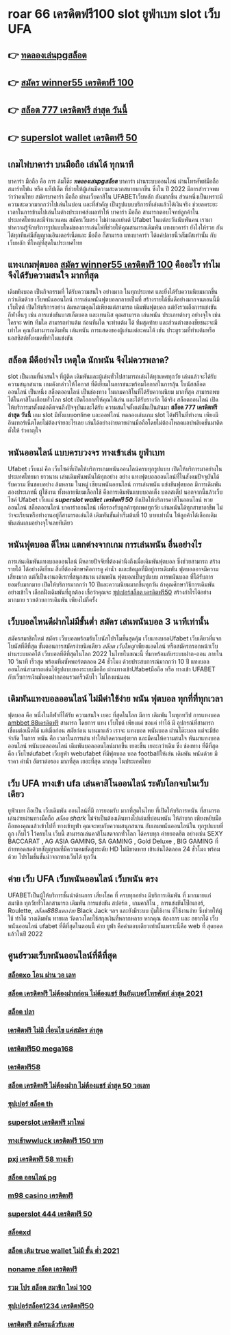 # roar 66 เครดิตฟรี100  slot ยูฟ่าเบท  slot   เว็บ UFA

## 👉 [ทดลองเล่นpgสล็อต](https://mabet.net/20-free-100/)
## 👉 [สมัคร winner55 เครดิตฟรี 100](https://mabet.net/20-free-100/)
## 👉 [สล็อต 777 เครดิตฟรี ล่าสุด วันนี้](https://bio.link/tisawago)
## 👉 [superslot wallet เครดิตฟรี 50](https://mabet.net/)

##  เกมไพ่บาคาร่า บนมือถือ เล่นได้ ทุกนาที 

บาคาร่า มือถือ คือ การ  ล้มโต๊ะ ***ทดลองเล่นpgสล็อต*** บาคาร่า ผ่านระบบออนไลน์ ผ่านโทรศัพท์มือถือ สมาร์ทโฟน หรือ แท็ปเล็ต ที่ช่วยให้ผู้เล่นมีความสะดวกสบายมากขึ้น ซึ่งใน  ปี 2022 มีการสำรวจพบว่าว่าคนไทย สมัครบาคาร่า มือถือ ผ่านเว็บคาสิโน UFABETเว็บหลัก  กันมากขึ้น ส่วนหนึ่งเป็นเพราะมีความสะดวกมากกว่าไปเล่นในบ่อน และที่สำคัญ เป็นรูปแบบบริการที่เล่นแล้วได้เงินจริง ช่วยลดระยะเวลาในการข้ามไปเล่นในต่างประเทศส่งผลทำให้ บาคาร่า มือถือ สามารถตอบโจทย์ลูกค้าในประเทศไทยและมีจำนวนคน  สมัครเว็บตรง ไม่ผ่านเอเย่นต์ Ufabet ในแต่ละวันนับพันคน เรามาทำความรู้จักบริการรูปแบบใหม่ของการเล่นไพ่ที่ช่วยให้คุณสามารถเดิมพัน แทงบาคาร่า ยังไงให้รวย กันได้ทุกทีแค่มีสัญญาณอินเตอร์เน็ตและ มือถือ ก็สามารถ แทงบาคาร่า ได้แค่ปลายนิ้วสัมผัสเท่านั้น กับ  เว็บหลัก ที่ใหญ่ที่สุดในประเทศไทย


## แทงเกมฟุตบอล [สมัคร winner55 เครดิตฟรี 100](https://bio.link/tisawago) คืออะไร ทำไม จึงได้รับความสนใจ มากที่สุด

 เดิมพันบอล  เป็นกิจกรรมที่ ได้รับความสนใจ อย่างมาก ในทุกประเทศ และยิ่งได้รับความนิยมมากขึ้นกว่าเดิมด้วย  เว็บพนันออนไลน์  การเล่นพนันฟุตบอลกลายเป็นที่ สร้างรายได้ชั้นดีอย่างมากจนตอนนี้มี เว็บไซต์ เปิดให้บริการอย่าง ล้มหลามคุณไม่เพียงแต่สามารถ เดิมพันฟุตบอล แต่ยังรวมถึงการแข่งขันกีฬาอื่นๆ  เช่น การแข่งขันบาสเก็ตบอล และเทนนิส คุณสามารถ เล่นพนัน ประเภทต่างๆ อย่างจุใจ เช่น ใครจะ win ทีมใด สามารถทำแต้ม ก่อนทีมใด จะทำแต้ม ได้ ทีมสุดท้าย และส่วนต่างของชัยชนะจะมีเท่าใด คุณยังสามารถเดิมพัน เล่นพนัน การแสดงของผู้เล่นแต่ละคนได้ เช่น ประตูรวมที่ทำแต้มหรือแอสซิสต์ทั้งหมดที่ทำในแข่งขัน

## สล็อต  มีดีอย่างไร เหตุใด  นักพนัน จึงไม่ควรพลาด?

 slot เป็นเกมที่น่าสนใจ ที่ผู้ติด เดิมพันและผู้เล่นทั่วไปสามารถเล่นได้ทุกเพศทุกวัย เล่นแล้วจะได้รับความสนุกสนาน เกมดังกล่าวให้โอกาส ที่ดีเยี่ยมในการชนะพร้อมโอกาสในการลุ้น โบนัสสล็อตออนไลน์ เป็นหนึ่ง สล็อตออนไลน์  เป็นช่องทาง ในเกมคาสิโนที่ได้รับความนิยม มากที่สุด สามารถพบได้ในคาสิโนเกือบทั่วโลก slot เปิดโอกาสให้คุณได้เล่น และได้รับรางวัล ได้จริง สล็อตออนไลน์  เปิดให้บริการมาตั้งแต่อดีตจนถึงปัจจุบันและได้รับ ความสนใจตั้งแต่นั้นเป็นต้นมา **สล็อต 777 เครดิตฟรี ล่าสุด วันนี้** เกม slot มีทั้งแบบonline และออฟไลน์ ทดลองเล่นเกม slot ได้ฟรีในที่ทำงาน เพียงมีอินเทอร์เน็ตโดยไม่ต้องจ่ายอะไรเลย เล่นได้อย่างง่ายดายผ่านมือถือโดยไม่ต้องโหลดแอปพลิเคชั่นมาติดตั้งให้ รำคาญใจ


## พนันออนไลน์ แบบครบวงจร ทางเข้าเล่น ยูฟ่าเบท 

 Ufabet เว็บแม่  คือ  เว็บไซค์ที่เปิดให้บริการเกมพนันออนไลน์ครบทุกรูปแบบ เปิดให้บริการมาอย่างในประเทศไทยมา ยาวนาน  เล่นเดิมพันพนันได้ทุกอย่าง  อย่าง  แทงฟุตบอลออนไลน์ที่ในสังคมปัจจุบันได้รับความ ชื่นชอบอย่าง ล้มหลาม ในหมู่ เซียนพนันออนไลน์  การเล่นพนัน แข่งขันฟุตบอล มีการเดิมพันสองประเภทนี่ ผู้ใช้งาน ทั้งหลายนิยมเลือกใช้  คือการเดิมพันแบบบอลเต็ง บอลสเต็ป นอกจากนี้แล้วเว็บไซค์ Ufabet เว็บแม่ ***superslot wallet เครดิตฟรี 50***  ยังเปิดให้บริการคาสิโนออนไลน์ หวยออนไลน์ สล็อตออนไลน์ บาคาร่าออนไลน์  เพื่อรองรับลูกค้าทุกเพศทุกวัย เล่นพนันได้ทุกสาขาอาชีพ ไม่ว่าจะเรียนหรือทำงานอยู่ก็สามารถเล่นได้ เดิมพันขั้นต่ำเริ่มต้นที่ 10 บาทเท่านั้น ให้ลูกค้าได้เลือกเดิมพันเล่นเกมอย่างจุใจเลยทีเดียว


##  พนันฟุตบอล  ดีไหม แตกต่างจากเกม การเล่นพนัน อื่นอย่างไร

 การเล่นเดิมพันแทงบอลออนไลน์ มีหลายปัจจัยที่ต้องคำนึงถึงเมื่อเดิมพันฟุตบอล ซึ่งช่วยสามารถ สร้างรายได้ ได้อย่างดีเยี่ยม สิ่งที่ต้องศึกษาคือการดู ค่าน้ำ งและข้อมูลที่มีอยู่การเดิมพัน ฟุตบอลอาจมีความเสี่ยงมาก แต่ก็เป็นงานอดิเรกที่สนุกสนาน  เล่นพนัน ฟุตบอลเป็นรูปแบบ การพนันบอล ที่ได้รับการยอมรับมากมาย  เปิดให้บริการมากกว่า 10 ปีและความนิยมมากขึ้นทุกวัน ถ้าคุณศึกษาวิธีการเดิมพันอย่างเข้าใจ เลือกฝั่งเดิมพันที่ถูกต้อง เชื่อว่าคุณจะ [ซุปเปอร์สล็อต เครดิตฟรี50](https://mabet.net/) สร้างกำไรได้อย่าง มากมาย รวยด้วยการเดิมพัน เพียงไม่กี่ครั้ง

##  เว็บบอลไหนดีฝากไม่มีขั้นต่ำ สมัคร เล่นพนันบอล  3 นาทีเท่านั้น

สมัครสมาชิกใหม่ สมัคร เว็บบอลพร้อมรับโบนัสโปรโมชั่นสุดคุ้ม เว็บแทงบอลUfabet เว็บเดียวที่แจกโบนัสที่ดีที่สุด ขั้นตอนการสมัครง่ายนิดเดียว *สล็อต เว็บใหญ่* เพียงแอดไลน์ หรือสมัครกรอกหน้าเว็บผ่านระบบออโต้ เว็บบอลที่ดีที่สุดในโลก 2022 ในไทยในขณะนี้ ที่มาพร้อมกับระบบฝาก-ถอน ภายใน 10 วินาที เร็วสุด พร้อมทีมซัพพอร์ตตลอด 24 ชั่วโมง ด้วยประสบการณ์มากกว่า 10 ปี แทงบอลออนไลน์สามารถเล่นได้รูปแบบของระบบมือถือ ผ่านทางเข้าUfabetมือถือ หรือ ทางเข้า UFABET กับเว็บการเงินมั่นคงฝากถอนรวดเร็วฉับไว ไม่โกงแน่นอน


##  เดิมพันแทงบอลออนไลน์ ไม่มีค่าใช้ง่าย  พนัน ฟุตบอล ทุกที่ที่ทุกเวลา

ฟุตบอล  คือ หนึ่งในกีฬาที่ได้รับ ความสนใจ  เยอะ ที่สุดในโลก มีการ เดิมพัน ในทุกทวีป การแทงบอล  [ambbet 88เครดิตฟรี](https://mabet.net/register/) สามารถ  โดยการ แทง  เว็บไชต์  เพียงแค่ ขอแค่ ทำได้ มี อุปกรณ์ที่สามารถเชื่อมต่อเน็ตได้ แต่เมื่อก่อน สมัยก่อน นานมาแล้ว เราจะ แทงบอล  พนันบอล ผ่านโต๊ะบอล แต่จะมีข้อจำกัด ในการ พนัน คือ  เวลาในการเล่น ทำให้เกิดความยุ่งยาก และมีคนให้ความสนใจ หันมาแทงบอลออนไลน์ พนันบอลออนไลน์ เดิมพันบอลออนไลน์มากขึ้น เยอะขึ้น เยอะกว่าเดิม ซึ่ง ช่องทาง ที่ดีที่สุด  คือ เว็บไซต์ufabet เว็บยูฟ่า webufabet ที่มีฟุตบอล บอล footballให้เล่น เดิมพัน พนันด้วย มีราคา ค่าน้ำ อัตราต่อรอง มากที่สุด เยอะที่สุด มากสุด ในประเทศไทย



## เว็บ UFA  ทางเข้า ufa  เล่นคาสิโนออนไลน์  ระดับโลกจบในเว็บเดียว 

 ยูฟ่าเบท  ถือเป็น  เว็บเดิมพัน ออนไลน์ที่มี การยอมรับ มากที่สุดในไทย  ที่เปิดให้บริการพนัน ที่สามารถเล่นง่ายผ่านทางมือถือ *สล็อต shark* ไม่จำเป็นต้องเดินทางไปเล่นที่บ่อนพนัน ให้ลำบาก เพียงหยิบมือถือของคุณแล้วเข้าไปที่ ทางเข้ายูฟ่า คุณจะพบกับความสนุกสนาน  กับเกมพนันออนไลน์ใน ทุกรูปแบบที่ถูก เก็บไว้ ไว้ครบใน เว็บนี้  สามารถเล่นคาสิโนสดจากทั่วโลก ได้ครบทุก ค่ายยอดฮิต อย่างเช่น  SEXY BACCARAT , AG ASIA GAMING, SA GAMING , Gold Deluxe , BIG GAMING ที่ถ่ายทอดสดด้วยสัญญาณที่มีความคมชัดสูงระดับ HD ไม่มีขาดหาย  เข้าเล่นได้ตลอด 24 ชั่วโมง พร้อมด้วย โปรโมชั่นชั้นนำจากทางเว็บได้ ทุกวัน


## ค่าย เว็บ UFA เว็บพนันออนไลน์   เว็บพนัน ตรง   

UFABETเป็นผู้ให้บริการชั้นนำด้านการ เสี่ยงโชค ที่ ครบทุกอย่าง มีบริการเดิมพัน ที่ มากมายแก่ สมาชิก ทุกวัยทั่วโลกสามารถ  เดิมพัน การแข่งขัน สปอร์ต , เกมคาสิโน , การแข่งขันโป๊กเกอร์,  Roulette,  *สล็อต888แตกง่าย* Black Jack ฯลฯ และยังมีระบบ  ปุ่มใช้งาน ที่ใช้งานง่าย ซึ่งช่วยให้ผู้ใช้  ทำได้ วางเดิมพัน ทายผล วัดดวงโดยใช้สกุลเงินที่หลากหลาย  หากคุณ ต้องการ  และ  อยากได้   เว็บพนันออนไลน์ ufabet  ที่ดีที่สุดในตอนนี้ ค่าย  ยูฟ่า คือคำตอบเดียวเท่านั้นเพราะนี้คือ web ที่  สุดยอดแล้วในปี 2022

## ศูนย์รวมเว็บพนันออนไลน์ที่ดีที่สุด

### [สล็อตxo โอน ผ่าน วอ เลท](https://atom.io/themes/สมัครฟรีเครดิต%20fullslotเครดิตฟรี%20008%20สล็อต%20PG%2020รับ100%20เว็บตรง100%)
### [สล็อต เครดิตฟรี ไม่ต้องฝากก่อน ไม่ต้องแชร์ ยืนยันเบอร์โทรศัพท์ ล่าสุด 2021](https://atom.io/themes/สมัครฟรีเครดิต%20918kiss%20สล็อต%20เครดิตฟรี%20100%20ไม่ต้องแชร์%20008%20สล็อต%20PG%2020รับ100%20เว็บตรง100%)
### [สล็อต ปลา](https://atom.io/themes/สมัครฟรีเครดิต%20สมัครsuperslotเครดิตฟรี%20008%20สล็อต%20PG%2020รับ100%20เว็บตรง100%)
### [เครดิตฟรี ไม่มี เงื่อนไข แค่สมัคร ล่าสุด](https://atom.io/themes/สมัครฟรีเครดิต%20สล็อต%20777%20008%20สล็อต%20PG%2020รับ100%20เว็บตรง100%)
### [เครดิตฟรี50 mega168](https://atom.io/themes/สมัครฟรีเครดิต%201688games%20สล็อต%20008%20สล็อต%20PG%2020รับ100%20เว็บตรง100%)
### [เครดิตฟรี58](https://atom.io/themes/สมัครฟรีเครดิต%20สล็อต%20ทดลอง%20008%20สล็อต%20PG%2020รับ100%20เว็บตรง100%)
### [สล็อต เครดิตฟรี ไม่ต้องฝาก ไม่ต้องแชร์ ล่าสุด 50 วอเลท](https://atom.io/themes/สมัครฟรีเครดิต%20สล็อต%20เว็บใหญ่%20อันดับ%201%20008%20สล็อต%20PG%2020รับ100%20เว็บตรง100%)
### [ซุปเปอร์ สล็อต th](https://atom.io/themes/สมัครฟรีเครดิต%20สล็อตออนไลน์%201688%20เครดิตฟรี%20008%20สล็อต%20PG%2020รับ100%20เว็บตรง100%)
### [superslot เครดิตฟรี มาใหม่](https://atom.io/themes/สมัครฟรีเครดิต%20585สล็อต%20008%20สล็อต%20PG%2020รับ100%20เว็บตรง100%)
### [ทางเข้าwwluck เครดิตฟรี 150 บาท](https://atom.io/themes/สมัครฟรีเครดิต%20สล็อต%20ฝาก%2020%20รับ%20100%20เว็บตรง%20008%20สล็อต%20PG%2020รับ100%20เว็บตรง100%)
### [pxj เครดิตฟรี 58 ทางเข้า](https://atom.io/themes/สมัครฟรีเครดิต%20ufa369%20สล็อต%20008%20สล็อต%20PG%2020รับ100%20เว็บตรง100%)
### [สล็อต ออนไลน์ pg](https://atom.io/themes/สมัครฟรีเครดิต%20สล็อต%20เครดิตฟรี%20ยืนยัน%20บัตรประชาชน%20สมุดบัญชี%20008%20สล็อต%20PG%2020รับ100%20เว็บตรง100%)
### [m98 casino เครดิตฟรี](https://atom.io/themes/สมัครฟรีเครดิต%20สล็อต%20pg%20ที่ดีที่สุด%20008%20สล็อต%20PG%2020รับ100%20เว็บตรง100%)
### [superslot 444 เครดิตฟรี 50](https://atom.io/themes/สมัครฟรีเครดิต%20เกมพนันออนไลน์%20สล็อต%20008%20สล็อต%20PG%2020รับ100%20เว็บตรง100%)
### [สล็อตxd](https://atom.io/themes/สมัครฟรีเครดิต%20superslot999%20เครดิตฟรี%2050%20ยืนยันเบอร์%20รับเครดิต%20เลย%20008%20สล็อต%20PG%2020รับ100%20เว็บตรง100%)
### [สล็อต เติม true wallet ไม่มี ขั้น ต่ำ 2021](https://atom.io/themes/สมัครฟรีเครดิต%20สล็อตhilorich%20008%20สล็อต%20PG%2020รับ100%20เว็บตรง100%)
### [noname สล็อต เครดิตฟรี](https://atom.io/themes/สมัครฟรีเครดิต%20m88%20เครดิตฟรี%20008%20สล็อต%20PG%2020รับ100%20เว็บตรง100%)
### [รวม โปร สล็อต สมาชิก ใหม่ 100](https://atom.io/themes/สมัครฟรีเครดิต%20betflik68%20เครดิตฟรี%20008%20สล็อต%20PG%2020รับ100%20เว็บตรง100%)
### [ซุปเปอร์สล็อต1234 เครดิตฟรี50](https://atom.io/themes/สมัครฟรีเครดิต%20เครดิตฟรี%2050%20ยืนยันเบอร์%20ได้จริง%20008%20สล็อต%20PG%2020รับ100%20เว็บตรง100%)
### [เครดิตฟรี สมัครแล้วรับเลย](https://atom.io/themes/สมัครฟรีเครดิต%20บาคาร่า1688เครดิตฟรี%20008%20สล็อต%20PG%2020รับ100%20เว็บตรง100%)